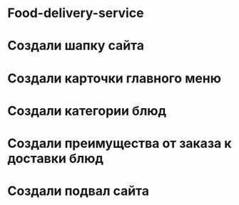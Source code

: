 # Food-delivery-service
# Создали шапку сайта
# Создали карточки главного меню
# Создали категории блюд
# Создали преимущества от заказа к доставки блюд
# Создали подвал сайта
